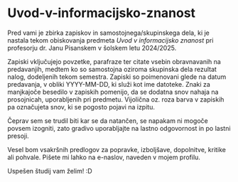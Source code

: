 # Uvod-v-informacijsko-znanost

Pred vami je zbirka zapiskov in samostojnega/skupinskega dela, ki je nastala tekom obiskovanja predmeta *Uvod v informacijsko znanost* pri profesorju dr. Janu Pisanskem v šolskem letu 2024/2025.

Zapiski vključujejo povzetke, parafraze ter citate vsebin obravnavanih na predavanjih, medtem ko so samostojna oziroma skupinska dela rezultat nalog, dodeljenih tekom semestra. Zapiski so poimenovani glede na datum predavanja, v obliki YYYY-MM-DD, ki služi kot ime datoteke. Znaki za manjkajoče besedilo v zapiskih pomenijo, da se dodatna snov nahaja na prosojnicah, uporabljenih pri predmetu. Vijolična oz. roza barva v zapiskih pa označujeta snov, ki se pogosto pojavi na izpitu.

Čeprav sem se trudil biti kar se da natančen, se napakam ni mogoče povsem izogniti, zato gradivo uporabljajte na lastno odgovornost in po lastni presoji.

Vesel bom vsakršnih predlogov za popravke, izboljšave, dopolnitve, kritike ali pohvale. Pišete mi lahko na e-naslov, naveden v mojem profilu.

Uspešen študij vam želim! :D